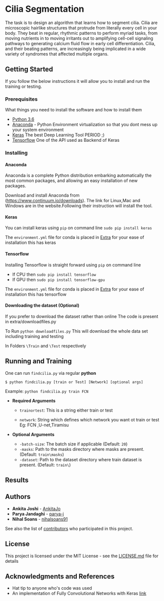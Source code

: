 # Cilia Segmentation

The task is to design an algorithm that learns how to segment cilia. Cilia are microscopic
hairlike structures that protrude from literally every cell in your body. They beat
in regular, rhythmic patterns to perform myriad tasks, from moving nutrients in to moving
irritants out to amplifying cell-cell signaling pathways to generating calcium fluid
flow in early cell differentiation. Cilia, and their beating patterns, are increasingly being
implicated in a wide variety of syndromes that affected multiple organs.

## Getting Started

If you follow the below instructions it will allow you to install and run the training or testing.

### Prerequisites

What things you need to install the software and how to install them

- [Python 3.6](https://www.python.org/downloads/release/python-360/)
- [Anaconda](https://www.anaconda.com/) - Python Environment virtualization so that you dont mess up your system environment
- [Keras](https://keras.io/) The best Deep Learning Tool PERIOD ;)
- [Tensorflow](https://www.tensorflow.org/) One of the API used as Backend of Keras

### Installing

#### Anaconda

Anaconda is a complete Python distribution embarking automatically the most common packages, and allowing an easy installation of new packages.

Download and install Anaconda from (https://www.continuum.io/downloads).
The link for Linux,Mac and Windows are in the website.Following their instruction will install the tool.

#### Keras

You can install keras using ``` pip ``` on command line
``` sudo pip install keras ```

The `environment.yml` file for conda is placed in [Extra](https://github.com/dsp-uga/team-huddle/tree/master/extra) for your ease of installation this has keras

#### Tensorflow
Installing Tensorflow is straight forward using ``` pip ``` on command line

* If CPU then  ``` sudo pip install tensorflow ```
* If GPU then ``` sudo pip install tensorflow-gpu ```

The `environment.yml` file for conda is placed in [Extra](https://github.com/dsp-uga/team-huddle/tree/master/extra) for your ease of installation this has tensorflow

#### Downloading the dataset (Optional)

If you prefer to download the dataset rather than online
The code is present in extra/downloadfiles.py

To Run ``` python downloadfiles.py ``` This will download the whole data set including training and testing

In Folders ```\Train``` and ```\Test``` respectively

## Running and Training

One can run `findcilia.py` via regular **python** 

```
$ python findcilia.py [train or Test] [Network] [optional args]
```
Example: ```python findcilia.py train FCN ```

  - **Required Arguments**

    - `trainortest`: This is a string either train or test

    - `network`: String which defines which network you want ot train or test Eg: FCN ,U-net,Tiramisu

  - **Optional Arguments**

    - `-batch-size`: The batch size if applicable (Default: `20`)
    - `-masks`: Path to the masks directory where masks are present. (Default: `train\masks`)
    - `-dataset`: Path to the dataset directory where train dataset is present. (Default: `train\`)


## Results

## Authors

* **Ankita Joshi** - [AnkitaJo](https://github.com/AnkitaJo)
* **Parya Jandaghi** - [parya-j](https://github.com/parya-j)
* **Nihal Soans** - [nihalsoans91](https://github.com/nihalsoans91)

See also the list of [contributors](https://github.com/dsp-uga/team-huddle/blob/master/CONTRIBUTORS.md) who participated in this project.

## License

This project is licensed under the MIT License - see the [LICENSE.md](LICENSE.md) file for details

## Acknowledgments and References

* Hat tip to anyone who's code was used
* An implementation of Fully Convolutional Networks with Keras [link](https://github.com/JihongJu/keras-fcn)



